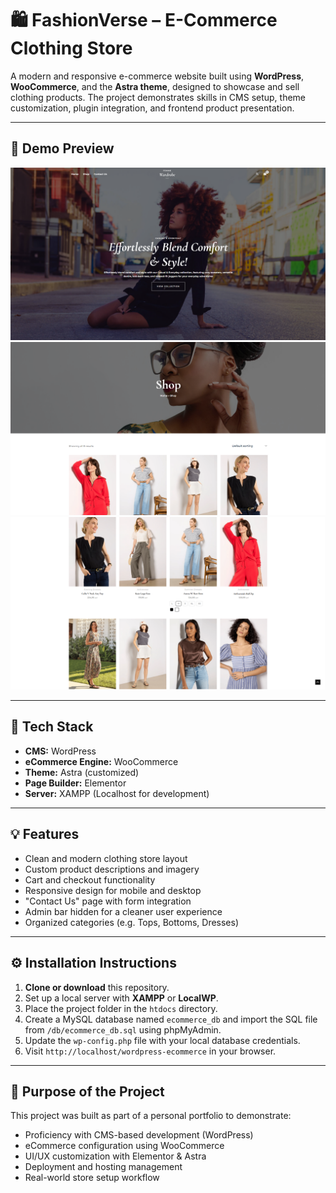 # 🛍️ FashionVerse – E-Commerce Clothing Store

A modern and responsive e-commerce website built using **WordPress**, **WooCommerce**, and the **Astra theme**, designed to showcase and sell clothing products. The project demonstrates skills in CMS setup, theme customization, plugin integration, and frontend product presentation.

---

## 📸 Demo Preview

![Homepage Screenshot](screens/1.png)
![Product Page Screenshot](screens/1-1.png)
![Product Page Screenshot](screens/1-2.png)

---

## 🧰 Tech Stack

- **CMS:** WordPress
- **eCommerce Engine:** WooCommerce
- **Theme:** Astra (customized)
- **Page Builder:** Elementor
- **Server:** XAMPP (Localhost for development)

---

## 💡 Features

- Clean and modern clothing store layout
- Custom product descriptions and imagery
- Cart and checkout functionality
- Responsive design for mobile and desktop
- "Contact Us" page with form integration
- Admin bar hidden for a cleaner user experience
- Organized categories (e.g. Tops, Bottoms, Dresses)

---

## ⚙️ Installation Instructions

1. **Clone or download** this repository.
2. Set up a local server with **XAMPP** or **LocalWP**.
3. Place the project folder in the `htdocs` directory.
4. Create a MySQL database named `ecommerce_db` and import the SQL file from `/db/ecommerce_db.sql` using phpMyAdmin.
5. Update the `wp-config.php` file with your local database credentials.
6. Visit `http://localhost/wordpress-ecommerce` in your browser.

---

## 🎯 Purpose of the Project

This project was built as part of a personal portfolio to demonstrate:

- Proficiency with CMS-based development (WordPress)
- eCommerce configuration using WooCommerce
- UI/UX customization with Elementor & Astra
- Deployment and hosting management
- Real-world store setup workflow